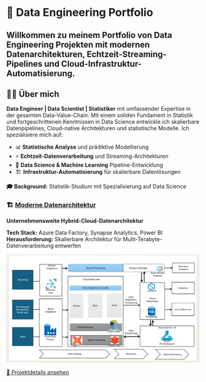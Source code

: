 # 💼 Data Engineering Portfolio

Willkommen zu meinem Portfolio von Data Engineering Projekten mit modernen Datenarchitekturen, Echtzeit-Streaming-Pipelines und Cloud-Infrastruktur-Automatisierung.
---


## 🧑‍💻 Über mich

**Data Engineer | Data Scientist | Statistiker** mit umfassender Expertise in der gesamten Data-Value-Chain. Mit einem soliden Fundament in Statistik und fortgeschrittenen Kenntnissen in Data Science entwickle ich skalierbare Datenpipelines, Cloud-native Architekturen und statistische Modelle. Ich spezialisiere mich auf:


- 📊 **Statistische Analyse** und prädiktive Modellierung
- ⚡ **Echtzeit-Datenverarbeitung** und Streaming-Architekturen  
- 🤖 **Data Science & Machine Learning** Pipeline-Entwicklung
- 🏗️ **Infrastruktur-Automatisierung** für skalierbare Datenlösungen

**🎓 Background:** Statistik-Studium mit Spezialisierung auf Data Science  



### 🏗️ [Moderne Datenarchitektur](./projects-Data-Analytics/project-1-Data-architecture/)
**Unternehmensweite Hybrid-Cloud-Datenarchitektur**

**Tech Stack:** Azure Data Factory, Synapse Analytics, Power BI  
**Herausforderung:** Skalierbare Architektur für Multi-Terabyte-Datenverarbeitung entwerfen  

![Datenarchitekt Übersicht](./projects-Data-Analytics/project-1-Data-architecture/datenarchitekt.png)

[🔗 Projektdetails ansehen](./projects-Data-Analytics/project-1-Data-architecture/)
